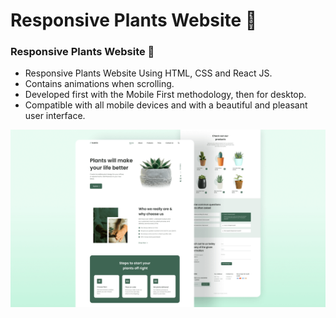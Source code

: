 # Responsive Plants Website 🎍

### Responsive Plants Website 🎍

- Responsive Plants Website Using HTML, CSS and React JS.
- Contains animations when scrolling.
- Developed first with the Mobile First methodology, then for desktop.
- Compatible with all mobile devices and with a beautiful and pleasant user interface.

![plants website](/preview.png)
